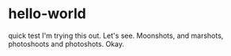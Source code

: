 # hello-world
quick test
I'm trying this out. Let's see. Moonshots, and marshots, photoshoots and photoshots. Okay.
